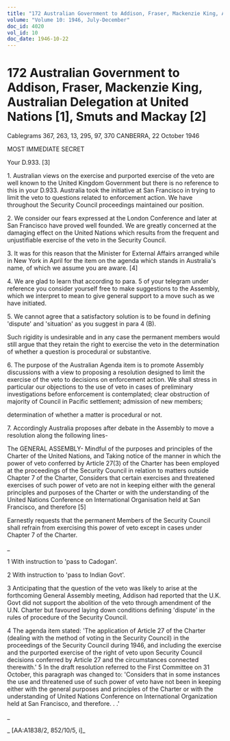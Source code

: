 ```yaml
---
title: "172 Australian Government to Addison, Fraser, Mackenzie King, Australian Delegation at United Nations [1], Smuts and Mackay [2]"
volume: "Volume 10: 1946, July-December"
doc_id: 4020
vol_id: 10
doc_date: 1946-10-22
---
```


# 172 Australian Government to Addison, Fraser, Mackenzie King, Australian Delegation at United Nations [1], Smuts and Mackay [2]

Cablegrams 367, 263, 13, 295, 97, 370 CANBERRA, 22 October 1946

MOST IMMEDIATE SECRET

Your D.933. [3]

1\. Australian views on the exercise and purported exercise of the veto are well known to the United Kingdom Government but there is no reference to this in your D.933. Australia took the initiative at San Francisco in trying to limit the veto to questions related to enforcement action. We have throughout the Security Council proceedings maintained our position.

2\. We consider our fears expressed at the London Conference and later at San Francisco have proved well founded. We are greatly concerned at the damaging effect on the United Nations which results from the frequent and unjustifiable exercise of the veto in the Security Council.

3\. It was for this reason that the Minister for External Affairs arranged while in New York in April for the item on the agenda which stands in Australia's name, of which we assume you are aware. [4]

4\. We are glad to learn that according to para. 5 of your telegram under reference you consider yourself free to make suggestions to the Assembly, which we interpret to mean to give general support to a move such as we have initiated.

5\. We cannot agree that a satisfactory solution is to be found in defining 'dispute' and 'situation' as you suggest in para 4 (B).

Such rigidity is undesirable and in any case the permanent members would still argue that they retain the right to exercise the veto in the determination of whether a question is procedural or substantive.

6\. The purpose of the Australian Agenda item is to promote Assembly discussions with a view to proposing a resolution designed to limit the exercise of the veto to decisions on enforcement action. We shall stress in particular our objections to the use of veto in cases of preliminary investigations before enforcement is contemplated; clear obstruction of majority of Council in Pacific settlement; admission of new members;

determination of whether a matter is procedural or not.

7\. Accordingly Australia proposes after debate in the Assembly to move a resolution along the following lines-

The GENERAL ASSEMBLY- Mindful of the purposes and principles of the Charter of the United Nations, and Taking notice of the manner in which the power of veto conferred by Article 27(3) of the Charter has been employed at the proceedings of the Security Council in relation to matters outside Chapter 7 of the Charter, Considers that certain exercises and threatened exercises of such power of veto are not in keeping either with the general principles and purposes of the Charter or with the understanding of the United Nations Conference on International Organisation held at San Francisco, and therefore [5]

Earnestly requests that the permanent Members of the Security Council shall refrain from exercising this power of veto except in cases under Chapter 7 of the Charter.

_

1 With instruction to 'pass to Cadogan'.

2 With instruction to 'pass to Indian Govt'.

3 Anticipating that the question of the veto was likely to arise at the forthcoming General Assembly meeting, Addison had reported that the U.K. Govt did not support the abolition of the veto through amendment of the U.N. Charter but favoured laying down conditions defining 'dispute' in the rules of procedure of the Security Council.

4 The agenda item stated: 'The application of Article 27 of the Charter (dealing with the method of voting in the Security Council) in the proceedings of the Security Council during 1946, and including the exercise and the purported exercise of the right of veto upon Security Council decisions conferred by Article 27 and the circumstances connected therewith.' 5 In the draft resolution referred to the First Committee on 31 October, this paragraph was changed to: 'Considers that in some instances the use and threatened use of such power of veto have not been in keeping either with the general purposes and principles of the Charter or with the understanding of United Nations Conference on International Organization held at San Francisco, and therefore. . .'

_

_ [AA:A1838/2, 852/10/5, i]_
